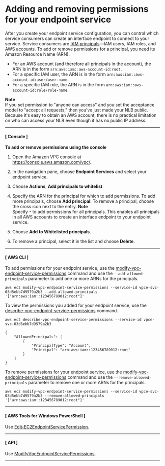 # Adding and removing permissions for your endpoint service<a name="add-endpoint-service-permissions"></a>

After you create your endpoint service configuration, you can control which service consumers can create an interface endpoint to connect to your service\. Service consumers are [IAM principals](https://docs.aws.amazon.com/IAM/latest/UserGuide/reference_policies_elements_principal.html)—IAM users, IAM roles, and AWS accounts\. To add or remove permissions for a principal, you need its Amazon Resource Name \(ARN\)\.
+ For an AWS account \(and therefore all principals in the account\), the ARN is in the form `arn:aws:iam::aws-account-id:root`\.
+ For a specific IAM user, the ARN is in the form `arn:aws:iam::aws-account-id:user/user-name`\.
+ For a specific IAM role, the ARN is in the form `arn:aws:iam::aws-account-id:role/role-name`\.

**Note**  
If you set permission to "anyone can access" and you set the acceptance model to "accept all requests," then you've just made your NLB public\. Because it's easy to obtain an AWS account, there is no practical limitation on who can access your NLB even though it has no public IP address\. 

------
#### [ Console ]

**To add or remove permissions using the console**

1. Open the Amazon VPC console at [https://console\.aws\.amazon\.com/vpc/](https://console.aws.amazon.com/vpc/)\.

1. In the navigation pane, choose **Endpoint Services** and select your endpoint service\.

1. Choose **Actions**, **Add principals to whitelist**\.

1. Specify the ARN for the principal for which to add permissions\. To add more principals, choose **Add principal**\. To remove a principal, choose the cross icon next to the entry\.
**Note**  
Specify `*` to add permissions for all principals\. This enables all principals in all AWS accounts to create an interface endpoint to your endpoint service\.

1. Choose **Add to Whitelisted principals**\.

1. To remove a principal, select it in the list and choose **Delete**\.

------
#### [ AWS CLI ]

To add permissions for your endpoint service, use the [modify\-vpc\-endpoint\-service\-permissions](https://docs.aws.amazon.com/cli/latest/reference/ec2/modify-vpc-endpoint-service-permissions.html) command and use the `--add-allowed-principals` parameter to add one or more ARNs for the principals\.

```
aws ec2 modify-vpc-endpoint-service-permissions --service-id vpce-svc-03d5ebb7d9579a2b3 --add-allowed-principals '["arn:aws:iam::123456789012:root"]'
```

To view the permissions you added for your endpoint service, use the [describe\-vpc\-endpoint\-service\-permissions](https://docs.aws.amazon.com/cli/latest/reference/ec2/describe-vpc-endpoint-service-permissions.html) command\.

```
aws ec2 describe-vpc-endpoint-service-permissions --service-id vpce-svc-03d5ebb7d9579a2b3
```

```
{
    "AllowedPrincipals": [
        {
            "PrincipalType": "Account", 
            "Principal": "arn:aws:iam::123456789012:root"
        }
    ]
}
```

To remove permissions for your endpoint service, use the [modify\-vpc\-endpoint\-service\-permissions](https://docs.aws.amazon.com/cli/latest/reference/ec2/modify-vpc-endpoint-service-permissions.html) command and use the `--remove-allowed-principals` parameter to remove one or more ARNs for the principals\.

```
aws ec2 modify-vpc-endpoint-service-permissions --service-id vpce-svc-03d5ebb7d9579a2b3 --remove-allowed-principals '["arn:aws:iam::123456789012:root"]'
```

------
#### [  AWS Tools for Windows PowerShell ]

Use [Edit\-EC2EndpointServicePermission](https://docs.aws.amazon.com/powershell/latest/reference/items/Edit-EC2EndpointServicePermission.html)\.

------
#### [ API ]

Use [ModifyVpcEndpointServicePermissions](https://docs.aws.amazon.com/AWSEC2/latest/APIReference/ApiReference-query-ModifyVpcEndpointServicePermissions.html)\.

------